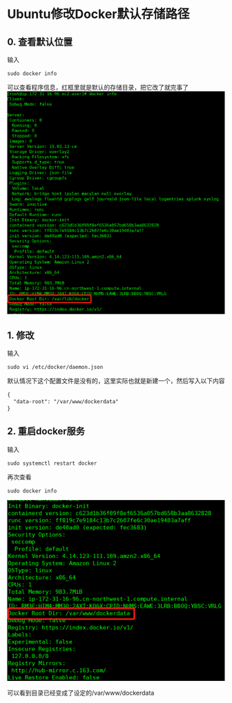 # Ubuntu修改Docker默认存储路径

## 0. 查看默认位置

输入
```
sudo docker info
```
可以查看程序信息，红框里就是默认的存储目录，把它改了就完事了
![img](./imgs/00ce906bfe85e9d35ed17c0723b3de45.png)

## 1. 修改

输入
```
sudo vi /etc/docker/daemon.json
```
默认情况下这个配置文件是没有的，这里实际也就是新建一个，然后写入以下内容
```
{
  "data-root": "/var/www/dockerdata"
}
```

## 2. 重启docker服务

输入
```
sudo systemctl restart docker
```
再次查看
```
sudo docker info
```
![img](./imgs/09d69c0e279c35304899e211af682ada.png)

可以看到目录已经变成了设定的/var/www/dockerdata
